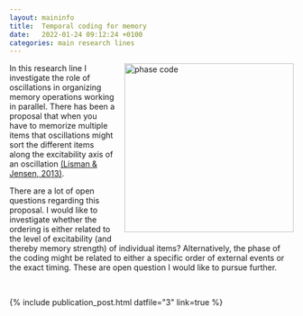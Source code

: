 ```yaml
---
layout: maininfo
title:  Temporal coding for memory
date:   2022-01-24 09:12:24 +0100
categories: main research lines
---
```


<img src="{{ site.baseurl }}/assets/images/IscienceFig.png" title="phase code" alt="phase code" width="300" align=right style="padding-left:10pt; padding-bottom:10pt"/>

In this research line I investigate the role of oscillations in organizing memory operations working in parallel. There has been a proposal that when you have to memorize multiple items that oscillations might sort the different items along the excitability axis of an oscillation [(Lisman & Jensen, 2013)](https://www.sciencedirect.com/science/article/pii/S0896627313002316).

There are a lot of open questions regarding this proposal. I would like to investigate whether the ordering is either related to the level of excitability (and thereby memory strength) of individual items? Alternatively, the phase of the coding might be related to either a specific order of external events or the exact timing. These are open question I would like to pursue further.

<br>

{% include publication_post.html datfile="3" link=true %}
